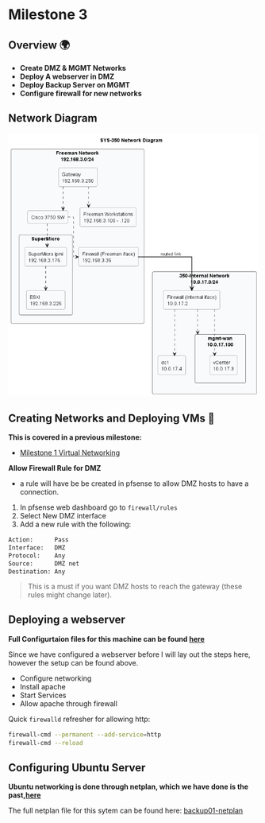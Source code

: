 # Milestone 3

## Overview 🌍

* **Create DMZ & MGMT Networks**
* **Deploy A webserver in DMZ**
* **Deploy Backup Server on MGMT**
* **Configure firewall for new networks**

## Network Diagram
![Network Diagram](https://github.com/devinziegler/Devin-Tech-Journal/blob/main/out/SYS-350/network/FreemanNetwork.png)

## Creating Networks and Deploying VMs 🛜

**This is covered in a previous milestone:**
* [Milestone 1 Virtual Networking](https://github.com/devinziegler/Devin-Tech-Journal/wiki/Milestone-1#virtual-networking-%EF%B8%8F)

**Allow Firewall Rule for DMZ**
 * a rule will have be be created in pfsense to allow DMZ hosts to have a connection. 
 1. In pfsense web dashboard go to `firewall/rules`
 2. Select New DMZ interface
 3. Add a new rule with the following:
 ```
Action:      Pass
Interface:   DMZ
Protocol:    Any
Source:      DMZ net
Destination: Any
 ```
 > This is a must if you want DMZ hosts to reach the gateway (these rules might change later).


## Deploying a webserver
**Full Configurtaion files for this machine can be found [here](https://github.com/devinziegler/Devin-Tech-Journal/tree/main/SYS-350/web01)**

Since we have configured a webserver before I will lay out the steps here, however the setup can be found above.

 * Configure networking
 * Install apache
 * Start Services
 * Allow apache through firewall

Quick `firewalld` refresher for allowing http:
```bash
firewall-cmd --permanent --add-service=http
firewall-cmd --reload
```
## Configuring Ubuntu Server
**Ubuntu networking is done through netplan, which we have done is the past,[here](https://github.com/devinziegler/Devin-Tech-Journal/wiki/Docker-&-Debian#ubuntu-network-configuration)**

The full netplan file for this sytem can be found here: [backup01-netplan]()





